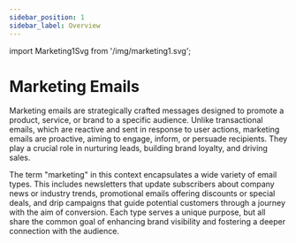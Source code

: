 ```yaml
---
sidebar_position: 1
sidebar_label: Overview
---
```


import Marketing1Svg from '/img/marketing1.svg';

# Marketing Emails

Marketing emails are strategically crafted messages designed to promote a product, service, or brand to a specific audience. Unlike transactional emails, which are reactive and sent in response to user actions, marketing emails are proactive, aiming to engage, inform, or persuade recipients. They play a crucial role in nurturing leads, building brand loyalty, and driving sales.

The term "marketing" in this context encapsulates a wide variety of email types. This includes newsletters that update subscribers about company news or industry trends, promotional emails offering discounts or special deals, and drip campaigns that guide potential customers through a journey with the aim of conversion. Each type serves a unique purpose, but all share the common goal of enhancing brand visibility and fostering a deeper connection with the audience.

<div className="text--center custom-image">
    <Marketing1Svg/>
</div>
